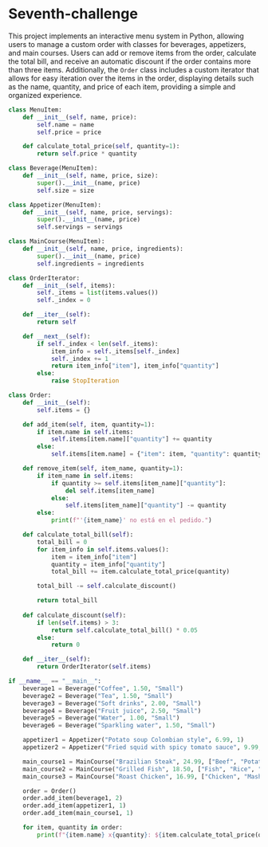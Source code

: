 # Seventh-challenge
This project implements an interactive menu system in Python, allowing users to manage a custom order with classes for beverages, appetizers, and main courses. Users can add or remove items from the order, calculate the total bill, and receive an automatic discount if the order contains more than three items. Additionally, the `Order` class includes a custom iterator that allows for easy iteration over the items in the order, displaying details such as the name, quantity, and price of each item, providing a simple and organized experience.
```python
class MenuItem:
    def __init__(self, name, price):
        self.name = name
        self.price = price

    def calculate_total_price(self, quantity=1):
        return self.price * quantity

class Beverage(MenuItem):
    def __init__(self, name, price, size):
        super().__init__(name, price)
        self.size = size

class Appetizer(MenuItem):
    def __init__(self, name, price, servings):
        super().__init__(name, price)
        self.servings = servings

class MainCourse(MenuItem):
    def __init__(self, name, price, ingredients):
        super().__init__(name, price)
        self.ingredients = ingredients

class OrderIterator:
    def __init__(self, items):
        self._items = list(items.values())
        self._index = 0

    def __iter__(self):
        return self

    def __next__(self):
        if self._index < len(self._items):
            item_info = self._items[self._index]
            self._index += 1
            return item_info["item"], item_info["quantity"]
        else:
            raise StopIteration

class Order:
    def __init__(self):
        self.items = {}

    def add_item(self, item, quantity=1):
        if item.name in self.items:
            self.items[item.name]["quantity"] += quantity
        else:
            self.items[item.name] = {"item": item, "quantity": quantity}

    def remove_item(self, item_name, quantity=1):
        if item_name in self.items:
            if quantity >= self.items[item_name]["quantity"]:
                del self.items[item_name]
            else:
                self.items[item_name]["quantity"] -= quantity
        else:
            print(f"'{item_name}' no está en el pedido.")

    def calculate_total_bill(self):
        total_bill = 0
        for item_info in self.items.values():
            item = item_info["item"]
            quantity = item_info["quantity"]
            total_bill += item.calculate_total_price(quantity)

        total_bill -= self.calculate_discount()

        return total_bill
    
    def calculate_discount(self):
        if len(self.items) > 3:
            return self.calculate_total_bill() * 0.05
        else:
            return 0

    def __iter__(self):
        return OrderIterator(self.items)

if __name__ == "__main__":
    beverage1 = Beverage("Coffee", 1.50, "Small")
    beverage2 = Beverage("Tea", 1.50, "Small")
    beverage3 = Beverage("Soft drinks", 2.00, "Small")
    beverage4 = Beverage("Fruit juice", 2.50, "Small")
    beverage5 = Beverage("Water", 1.00, "Small")
    beverage6 = Beverage("Sparkling water", 1.50, "Small")

    appetizer1 = Appetizer("Potato soup Colombian style", 6.99, 1)
    appetizer2 = Appetizer("Fried squid with spicy tomato sauce", 9.99, 1)

    main_course1 = MainCourse("Brazilian Steak", 24.99, ["Beef", "Potatoes", "Vegetables"])
    main_course2 = MainCourse("Grilled Fish", 18.50, ["Fish", "Rice", "Vegetables"])
    main_course3 = MainCourse("Roast Chicken", 16.99, ["Chicken", "Mashed Potatoes", "Green Beans"])

    order = Order()
    order.add_item(beverage1, 2)
    order.add_item(appetizer1, 1)
    order.add_item(main_course1, 1)

    for item, quantity in order:
        print(f"{item.name} x{quantity}: ${item.calculate_total_price(quantity):.2f}")
        

```
